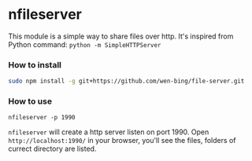 # nfileserver

This module is a simple way to share files over http. It's inspired from Python command: ```python -m SimpleHTTPServer```  


### How to install

```sh
sudo npm install -g git+https://github.com/wen-bing/file-server.git
```

### How to use
```
nfileserver -p 1990
```
```nfileserver``` will create a http server listen on port 1990. Open ```http://localhost:1990/``` in your browser, you'll see the files, folders of currect directory are listed.
